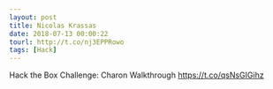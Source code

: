 ```yaml
---
layout: post
title: Nicolas Krassas
date: 2018-07-13 00:00:22
tourl: http://t.co/nj3EPPRowo
tags: [Hack]
---
```

Hack the Box Challenge: Charon Walkthrough https://t.co/qsNsGIGihz
